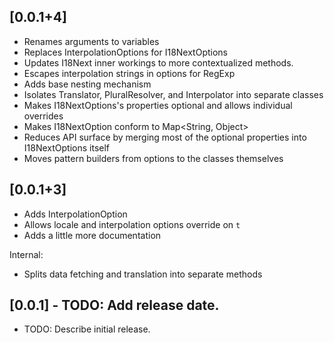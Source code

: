 ## [0.0.1+4]

* Renames arguments to variables
* Replaces InterpolationOptions for I18NextOptions
* Updates I18Next inner workings to more contextualized methods.
* Escapes interpolation strings in options for RegExp
* Adds base nesting mechanism
* Isolates Translator, PluralResolver, and Interpolator into separate classes
* Makes I18NextOptions's properties optional and allows individual overrides
* Makes I18NextOption conform to Map<String, Object>
* Reduces API surface by merging most of the optional properties into I18NextOptions itself
* Moves pattern builders from options to the classes themselves

## [0.0.1+3]

* Adds InterpolationOption
* Allows locale and interpolation options override on `t`
* Adds a little more documentation

Internal:
* Splits data fetching and translation into separate methods

## [0.0.1] - TODO: Add release date.

* TODO: Describe initial release.

